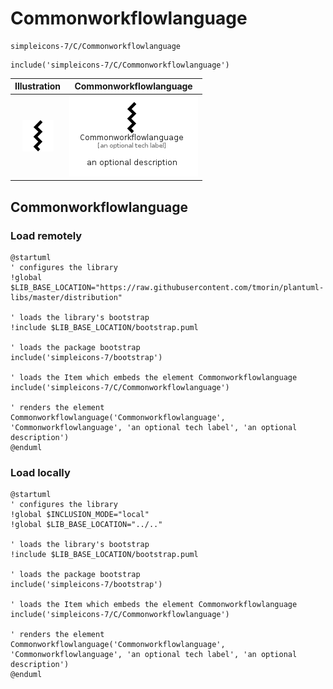 # Commonworkflowlanguage


```text
simpleicons-7/C/Commonworkflowlanguage
```

```text
include('simpleicons-7/C/Commonworkflowlanguage')
```



| Illustration | Commonworkflowlanguage |
| :---: | :---: |
| ![illustration for Illustration](../../simpleicons-7/C/Commonworkflowlanguage.png) | ![illustration for Commonworkflowlanguage](../../simpleicons-7/C/Commonworkflowlanguage.Local.png) |




## Commonworkflowlanguage

### Load remotely
```plantuml
@startuml
' configures the library
!global $LIB_BASE_LOCATION="https://raw.githubusercontent.com/tmorin/plantuml-libs/master/distribution"

' loads the library's bootstrap
!include $LIB_BASE_LOCATION/bootstrap.puml

' loads the package bootstrap
include('simpleicons-7/bootstrap')

' loads the Item which embeds the element Commonworkflowlanguage
include('simpleicons-7/C/Commonworkflowlanguage')

' renders the element
Commonworkflowlanguage('Commonworkflowlanguage', 'Commonworkflowlanguage', 'an optional tech label', 'an optional description')
@enduml
```

### Load locally
```plantuml
@startuml
' configures the library
!global $INCLUSION_MODE="local"
!global $LIB_BASE_LOCATION="../.."

' loads the library's bootstrap
!include $LIB_BASE_LOCATION/bootstrap.puml

' loads the package bootstrap
include('simpleicons-7/bootstrap')

' loads the Item which embeds the element Commonworkflowlanguage
include('simpleicons-7/C/Commonworkflowlanguage')

' renders the element
Commonworkflowlanguage('Commonworkflowlanguage', 'Commonworkflowlanguage', 'an optional tech label', 'an optional description')
@enduml
```

